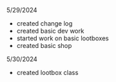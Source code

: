 5/29/2024
- created change log
- created basic dev work
- started work on basic lootboxes
- created basic shop

5/30/2024
- created lootbox class 